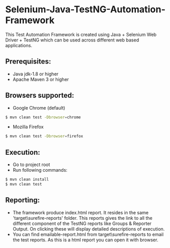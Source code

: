 # Selenium-Java-TestNG-Automation-Framework

This Test Automation Framework is created using Java + Selenium Web Driver + TestNG which can be used across different web based applications.

Prerequisites:
---------------
*	Java jdk-1.8 or higher
*	Apache Maven 3 or higher


Browsers supported:
---------------
*   Google Chrome (default)
```sh
$ mvn clean test -Dbrowser=chrome
```
*   Mozilla Firefox
```sh
$ mvn clean test -Dbrowser=firefox
```

Execution:
---------------
*	Go to project root
*   Run following commands:
```sh
$ mvn clean install
$ mvn clean test
```


Reporting:
---------------
*  The framework produce index.html report. It resides in the same 'target\surefire-reports' folder. This reports gives the link to all the different component of the TestNG reports like Groups & Reporter Output. On clicking these will display detailed descriptions of execution.
*  You can find emailable-report.html from target\surefire-reports to email the test reports. As this is a html report you can open it with browser.